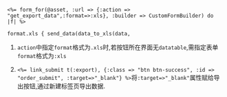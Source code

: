 `<%= form_for(@asset, :url => {:action => "get_export_data",:format=>:xls}, :builder => CustomFormBuilder) do |f| %>`


`format.xls {
        send_data(data_to_xls(data,`


1. `action`中指定`format`格式为`.xls`时,若按钮所在界面无`datatable`,需指定表单`format`格式为`:xls`

2. `<%= link_submit t(:export), {:class => "btn btn-success", :id => "order_submit", :target=>"_blank"} %>`将`:target=>"_blank"`属性赋给导出按钮,通过新建标签页导出数据.
